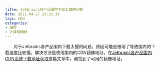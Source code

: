 ```yaml
---
title: Jetbrains各产品国内下载太慢的问题
date: 2021-04-27 21:32:31
tags: CDN
categories:
- 编程
- 计算机网络
---
```






&emsp;&emsp;对于Jetbrains各产品国内下载太慢的问题，原因可能是被墙了导致国内的下载速度比较慢。解决方法是使用国内的CDN镜像地址。在[Jetbrains各产品国内CDN高速下载地址获取](https://blog.csdn.net/qq_19244927/article/details/110247720)这篇文章中，我找到了可用的镜像地址。

